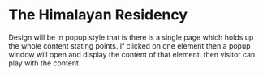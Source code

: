 # The Himalayan Residency

Design will be in popup style that is there is a single page which holds up the whole content stating points.
if clicked on one element then a popup window will open and display the content of that element.
then visitor can play with the content.

